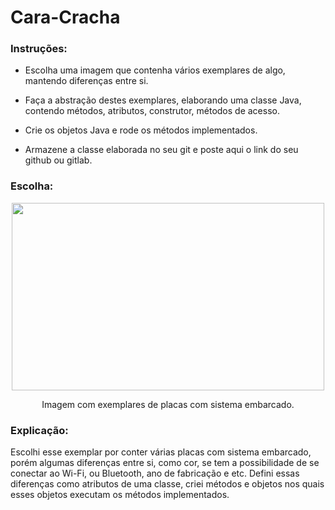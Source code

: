 # Cara-Cracha

### Instruções:

* Escolha uma imagem que contenha vários exemplares de algo, mantendo diferenças entre si.

* Faça a abstração destes exemplares, elaborando uma classe Java, contendo métodos, atributos, construtor, métodos de acesso.

* Crie os objetos Java e rode os métodos implementados.

* Armazene a classe elaborada no seu git e poste aqui o link do seu github ou gitlab.


### Escolha:

<p align="center">
  <img width="500" height="300" src="https://i.imgur.com/ZFCNDCa.png">
</p>

<p align="center">
  Imagem com exemplares de placas com sistema embarcado.
</p>

### Explicação:

Escolhi esse exemplar por conter várias placas com sistema embarcado, porém algumas diferenças entre si, como cor, se tem a possibilidade de se conectar ao Wi-Fi, ou Bluetooth, ano de fabricação e etc. Defini essas diferenças como atributos de uma classe, criei métodos e objetos nos quais esses objetos executam os métodos implementados.



